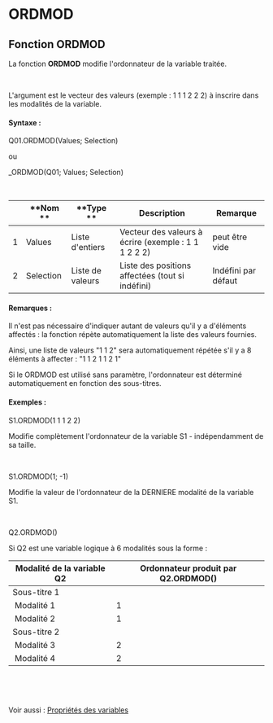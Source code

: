 # ORDMOD

## Fonction ORDMOD

La fonction **ORDMOD** modifie l'ordonnateur de la variable traitée.

&nbsp;

L'argument est le vecteur des valeurs (exemple : 1 1 1 2 2 2) à inscrire dans les modalités de la variable.

#### Syntaxe :&nbsp;

Q01.ORDMOD(Values; Selection)

ou

\_ORDMOD(Q01; Values; Selection)

&nbsp;

| &nbsp; | **Nom ** | **Type ** | **Description** | **Remarque** |
| --- | --- | --- | --- | --- |
| &#49; | Values | Liste d'entiers | Vecteur des valeurs à écrire (exemple : 1 1 1 2 2 2)&nbsp; | peut être vide |
| &#50; | Selection | Liste de valeurs | Liste des positions affectées (tout si indéfini) | Indéfini par défaut |


#### Remarques :

Il n'est pas nécessaire d'indiquer autant de valeurs qu'il y a d'éléments affectés : la fonction répète automatiquement la liste des valeurs fournies.

Ainsi, une liste de valeurs "1 1 2" sera automatiquement répétée s'il y a 8 éléments à affecter : "1 1 2 1 1 2 1"

Si le ORDMOD est utilisé sans paramètre, l'ordonnateur est déterminé automatiquement en fonction des sous-titres.&nbsp;

#### Exemples :

S1.ORDMOD(1 1 1 2 2)

Modifie complètement l'ordonnateur de la variable S1 - indépendamment de sa taille.

&nbsp;

S1.ORDMOD(1; -1)

Modifie la valeur de l'ordonnateur de la DERNIERE modalité de la variable S1.

&nbsp;

Q2.ORDMOD()

Si Q2 est une variable logique à 6 modalités sous la forme :

| Modalité de la variable Q2 | Ordonnateur produit par Q2.ORDMOD() |
| --- | --- |
| Sous-titre 1 | &nbsp; |
| &nbsp;Modalité 1 | &#49; |
| &nbsp;Modalité 2 | &#49; |
| Sous-titre 2 | &nbsp; |
| &nbsp;Modalité 3 | &#50; |
| &nbsp;Modalité 4 | &#50; |


&nbsp;

&nbsp;

Voir aussi : [Propriétés des variables](<Modifierlesproprietesdesvariable.md>)
